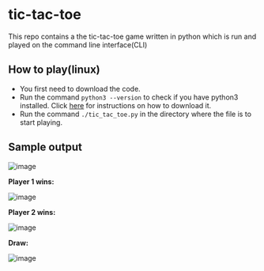 # tic-tac-toe
This repo contains a the tic-tac-toe game written in python which is run and played on the command line interface(CLI)

## How to play(linux)
* You first need to download the code.
* Run the command `python3 --version` to check if you have python3 installed. Click [here](https://www.scaler.com/topics/python/install-python-on-linux/) for instructions on how to download it.
* Run the command `./tic_tac_toe.py` in the directory where the file is to start playing.

## Sample output

![image](https://user-images.githubusercontent.com/96857630/171341048-db0fe0a4-90af-45b1-be76-581a5dafc81c.png)

**Player 1 wins:**

![image](https://user-images.githubusercontent.com/96857630/168550264-34859ae8-6aa3-4295-803e-01f0414c4c2b.png)


**Player 2 wins:**

![image](https://user-images.githubusercontent.com/96857630/168550731-3b3762bf-621f-4c33-ab19-dc15ae3c3d60.png)


**Draw:**

![image](https://user-images.githubusercontent.com/96857630/168551215-fd81d159-d32e-40d7-8b42-8d896217f875.png)




